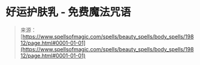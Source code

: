 <!--yml

分类：未分类

日期：2024-06-12 19:02:07

-->

# 好运护肤乳 - 免费魔法咒语

> 来源：[https://www.spellsofmagic.com/spells/beauty_spells/body_spells/19812/page.html#0001-01-01](https://www.spellsofmagic.com/spells/beauty_spells/body_spells/19812/page.html#0001-01-01)
